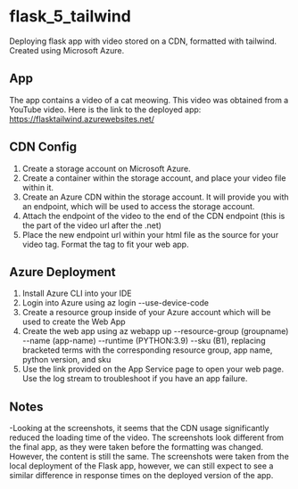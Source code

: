 # flask_5_tailwind
Deploying flask app with video stored on a CDN, formatted with tailwind. Created using Microsoft Azure.

## App

The app contains a video of a cat meowing. This video was obtained from a YouTube video. Here is the link to the deployed app: https://flasktailwind.azurewebsites.net/

##  CDN Config

1. Create a storage account on Microsoft Azure.
2. Create a container within the storage account, and place your video file within it.
3. Create an Azure CDN within the storage account. It will provide you with an endpoint, which will be used to access the storage account.
4. Attach the endpoint of the video to the end of the CDN endpoint (this is the part of the video url after the .net)
5. Place the new endpoint url within your html file as the source for your video tag. Format the tag to fit your web app.

## Azure Deployment

1. Install Azure CLI into your IDE 
2. Login into Azure using az login --use-device-code
3. Create a resource group inside of your Azure account which will be used to create the Web App
4. Create the web app using az webapp up --resource-group (groupname) --name (app-name) --runtime (PYTHON:3.9) --sku (B1), replacing bracketed terms with the corresponding resource group, app name, python version, and sku 
5. Use the link provided on the App Service page to open your web page. Use the log stream to troubleshoot if you have an app failure.

## Notes

-Looking at the screenshots, it seems that the CDN usage significantly reduced the loading time of the video. The screenshots look different from the final app, as they were taken before the formatting was changed. However, the content is still the same. The screenshots were taken from the local deployment of the Flask app, however, we can still expect to see a similar difference in response times on the deployed version of the app.
